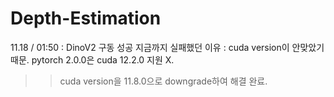 # Depth-Estimation

11.18 / 01:50 : DinoV2 구동 성공
지금까지 실패했던 이유 : cuda version이 안맞았기 때문.
pytorch 2.0.0은 cuda 12.2.0 지원 X.
>> cuda version을 11.8.0으로 downgrade하여 해결 완료.
